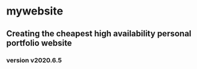 # mywebsite
## Creating the cheapest high availability personal portfolio website


### version v2020.6.5